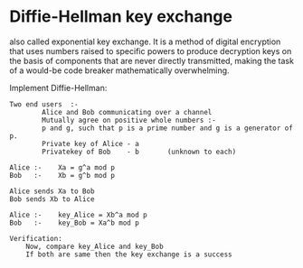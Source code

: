Diffie-Hellman key exchange
============================

also called exponential key exchange. It is a method of digital encryption that uses numbers raised to specific
powers to produce decryption keys on the basis of components that are never directly transmitted, making the task of a 
would-be code breaker mathematically overwhelming.

Implement Diffie-Hellman:

	Two end users  :-
		    Alice and Bob communicating over a channel
            Mutually agree on positive whole numbers :-
			p and g, such that p is a prime number and g is a generator of p.
            Private key of Alice - a
			Privatekey of Bob    - b       (unknown to each)
	
	Alice :-	Xa = g^a mod p
	Bob   :-	Xb = g^b mod p
           
    Alice sends Xa to Bob
	Bob sends Xb to Alice
	
	Alice :-	key_Alice = Xb^a mod p
	Bob   :- 	key_Bob = Xa^b mod p

	Verification:
        Now, compare key_Alice and key_Bob
		If both are same then the key exchange is a success
